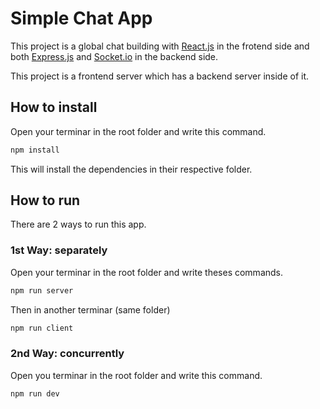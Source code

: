 # Simple Chat App
This project is a global chat building with [React.js](https://reactjs.org/) in the frotend side and both [Express.js](http://expressjs.com/) and [Socket.io](https://socket.io/) in the backend side.

This project is a frontend server which has a backend server inside of it.

## How to install
Open your terminar in the root folder and write this command.
```sh
npm install
```
This will install the dependencies in their respective folder.

## How to run
There are 2 ways to run this app.
### 1st Way: separately
Open your terminar in the root folder and write theses commands.
```sh
npm run server
```
Then in another terminar (same folder)
```sh
npm run client
```

### 2nd Way: concurrently
Open you terminar in the root folder and write this command.
```sh
npm run dev
```
